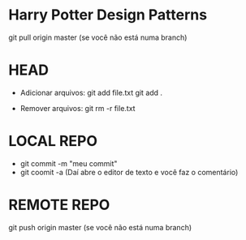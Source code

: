 # Harry Potter Design Patterns

git pull origin master (se você não está numa branch)

# HEAD

* Adicionar arquivos:
git add file.txt
git add .

* Remover arquivos:
git rm -r file.txt

# LOCAL REPO

* git commit -m "meu commit"
* git coomit -a (Daí abre o editor de texto e você faz o comentário)

# REMOTE REPO

git push origin master (se você não está numa branch)
